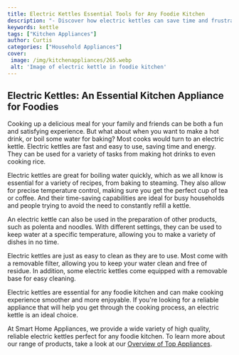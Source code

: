 ```yaml
---
title: Electric Kettles Essential Tools for Any Foodie Kitchen
description: "- Discover how electric kettles can save time and frustration in the kitchen Learn about how this versatile tool can help you make delicious meals quickly and why its a must-have for any foodie"
keywords: kettle
tags: ["Kitchen Appliances"]
author: Curtis
categories: ["Household Appliances"]
cover: 
 image: /img/kitchenappliances/265.webp
 alt: 'Image of electric kettle in foodie kitchen'
---
```

## Electric Kettles: An Essential Kitchen Appliance for Foodies

Cooking up a delicious meal for your family and friends can be both a fun and satisfying experience. But what about when you want to make a hot drink, or boil some water for baking? Most cooks would turn to an electric kettle. Electric kettles are fast and easy to use, saving time and energy. They can be used for a variety of tasks from making hot drinks to even cooking rice.

Electric kettles are great for boiling water quickly, which as we all know is essential for a variety of recipes, from baking to steaming. They also allow for precise temperature control, making sure you get the perfect cup of tea or coffee. And their time-saving capabilities are ideal for busy households and people trying to avoid the need to constantly refill a kettle.

An electric kettle can also be used in the preparation of other products, such as polenta and noodles. With different settings, they can be used to keep water at a specific temperature, allowing you to make a variety of dishes in no time. 

Electric kettles are just as easy to clean as they are to use. Most come with a removable filter, allowing you to keep your water clean and free of residue. In addition, some electric kettles come equipped with a removable base for easy cleaning.

Electric kettles are essential for any foodie kitchen and can make cooking experience smoother and more enjoyable. If you're looking for a reliable appliance that will help you get through the cooking process, an electric kettle is an ideal choice. 

At Smart Home Appliances, we provide a wide variety of high quality, reliable electric kettles perfect for any foodie kitchen. To learn more about our range of products, take a look at our [Overview of Top Appliances](./pages/appliance-overview).
